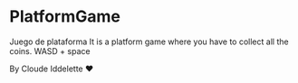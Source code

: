 # PlatformGame
Juego de plataforma
It is a platform game where you have to collect all the coins.
WASD + space

By Cloude Iddelette ♥
